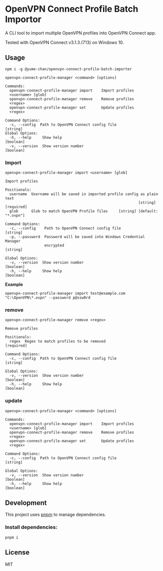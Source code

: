 # OpenVPN Connect Profile Batch Importor

A CLI tool to import multiple OpenVPN profiles into OpenVPN Connect app.

Tested with OpenVPN Connect v3.1.3.(713) on Windows 10.

## Usage

```shell
npm i -g @yume-chan/openvpn-connect-profile-batch-importer
```

```text
openvpn-connect-profile-manager <command> [options]

Commands:
  openvpn-connect-profile-manager import    Import profiles
  <username> [glob]
  openvpn-connect-profile-manager remove    Remove profiles
  <regex>
  openvpn-connect-profile-manager set       Update profiles
  <regex>

Command Options:
  -c, --config  Path to OpenVPN Connect config file                     [string]
Global Options:
  -h, --help     Show help                                             [boolean]
  -v, --version  Show version number                                   [boolean]
```

### Import

```text
openvpn-connect-profile-manager import <username> [glob]

Import profiles

Positionals:
  username  Username will be saved in imported profile config as plain text
                                                             [string] [required]
  glob      Glob to match OpenVPN Profile files     [string] [default: "*.ovpn"]

Command Options:
  -c, --config    Path to OpenVPN Connect config file                   [string]
  -p, --password  Password will be saved into Windows Credential Manager
                  encrypted                                             [string]

Global Options:
  -v, --version  Show version number                                   [boolean]
  -h, --help     Show help                                             [boolean]
```

**Example**

```shell
openvpn-connect-profile-manager import test@example.com "C:\OpenVPN\*.ovpn" --password p@ssw0rd
```

### remove

```text
openvpn-connect-profile-manager remove <regex>

Remove profiles

Positionals:
  regex  Regex to match profiles to be removed                        [required]

Command Options:
  -c, --config  Path to OpenVPN Connect config file                     [string]

Global Options:
  -v, --version  Show version number                                   [boolean]
  -h, --help     Show help                                             [boolean]
```

### update

```text
openvpn-connect-profile-manager <command> [options]

Commands:
  openvpn-connect-profile-manager import    Import profiles
  <username> [glob]
  openvpn-connect-profile-manager remove    Remove profiles
  <regex>
  openvpn-connect-profile-manager set       Update profiles
  <regex>

Command Options:
  -c, --config  Path to OpenVPN Connect config file                     [string]

Global Options:
  -v, --version  Show version number                                   [boolean]
  -h, --help     Show help                                             [boolean]
```

## Development

This project uses [pnpm](https://pnpm.js.org/) to manage dependencies.

### Install dependencies:

``` shell
pnpm i
```

## License

MIT
